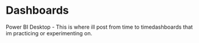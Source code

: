 # Dashboards
Power BI Desktop -
This is where ill post from time to timedashboards that im practicing or experimenting on.
